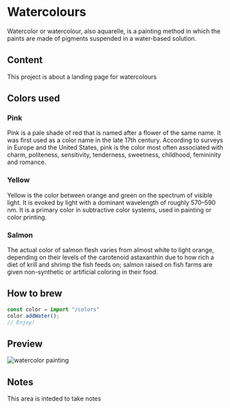 # Watercolours
Watercolor or watercolour, also aquarelle, is a painting method in which the paints are made of pigments suspended in a water-based solution.

## Content
This project is about a landing page for watercolours

## Colors used
### Pink
Pink is a pale shade of red that is named after a flower of the same name. It was first used as a color name in the late 17th century. According to surveys in Europe and the United States, pink is the color most often associated with charm, politeness, sensitivity, tenderness, sweetness, childhood, femininity and romance.
### Yellow
Yellow is the color between orange and green on the spectrum of visible light. It is evoked by light with a dominant wavelength of roughly 570–590 nm. It is a primary color in subtractive color systems, used in painting or color printing.
### Salmon
The actual color of salmon flesh varies from almost white to light orange, depending on their levels of the carotenoid astaxanthin due to how rich a diet of krill and shrimp the fish feeds on; salmon raised on fish farms are given non-synthetic or artificial coloring in their food.

## How to brew
```javascript
const color = import "/colors"
color.addWater();
// Enjoy!
```

## Preview
![watercolor painting](https://github.com/alejvndrox/landing-page-acuarela/blob/master/img/watercolor-painting.jpg "Watercolor painting")

## Notes
This area is inteded to take notes